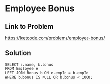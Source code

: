 # Employee Bonus

## Link to Problem
https://leetcode.com/problems/employee-bonus/

## Solution
```
SELECT e.name, b.bonus
FROM Employee e
LEFT JOIN Bonus b ON e.empId = b.empId
WHERE b.bonus IS NULL OR b.bonus < 1000;
```
